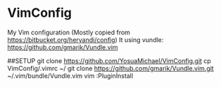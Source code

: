 VimConfig
=========

My Vim configuration
(Mostly copied from https://bitbucket.org/heryandi/config)
It using vundle: https://github.com/gmarik/Vundle.vim

##SETUP
    git clone https://github.com/YosuaMichael/VimConfig.git
    cp VimConfig/.vimrc ~/
    git clone https://github.com/gmarik/Vundle.vim.git ~/.vim/bundle/Vundle.vim
    vim
    :PluginInstall
